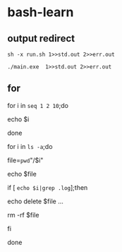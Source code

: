 # bash-learn

## output redirect

	sh -x run.sh 1>>std.out 2>>err.out
	
	./main.exe  1>>std.out 2>>err.out
	
## for

for i in `seq 1 2 10`;do

echo $i

done



for i in `ls -a`;do

file=`pwd`"/$i"

echo $file

if [ `echo $i|grep .log`];then

echo delete $file ...

rm -rf $file

fi

done



